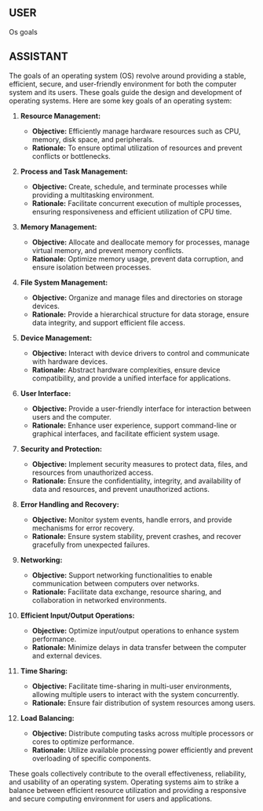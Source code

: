 ## USER
Os goals 

## ASSISTANT
The goals of an operating system (OS) revolve around providing a stable, efficient, secure, and user-friendly environment for both the computer system and its users. These goals guide the design and development of operating systems. Here are some key goals of an operating system:

1. **Resource Management:**
   - **Objective:** Efficiently manage hardware resources such as CPU, memory, disk space, and peripherals.
   - **Rationale:** To ensure optimal utilization of resources and prevent conflicts or bottlenecks.

2. **Process and Task Management:**
   - **Objective:** Create, schedule, and terminate processes while providing a multitasking environment.
   - **Rationale:** Facilitate concurrent execution of multiple processes, ensuring responsiveness and efficient utilization of CPU time.

3. **Memory Management:**
   - **Objective:** Allocate and deallocate memory for processes, manage virtual memory, and prevent memory conflicts.
   - **Rationale:** Optimize memory usage, prevent data corruption, and ensure isolation between processes.

4. **File System Management:**
   - **Objective:** Organize and manage files and directories on storage devices.
   - **Rationale:** Provide a hierarchical structure for data storage, ensure data integrity, and support efficient file access.

5. **Device Management:**
   - **Objective:** Interact with device drivers to control and communicate with hardware devices.
   - **Rationale:** Abstract hardware complexities, ensure device compatibility, and provide a unified interface for applications.

6. **User Interface:**
   - **Objective:** Provide a user-friendly interface for interaction between users and the computer.
   - **Rationale:** Enhance user experience, support command-line or graphical interfaces, and facilitate efficient system usage.

7. **Security and Protection:**
   - **Objective:** Implement security measures to protect data, files, and resources from unauthorized access.
   - **Rationale:** Ensure the confidentiality, integrity, and availability of data and resources, and prevent unauthorized actions.

8. **Error Handling and Recovery:**
   - **Objective:** Monitor system events, handle errors, and provide mechanisms for error recovery.
   - **Rationale:** Ensure system stability, prevent crashes, and recover gracefully from unexpected failures.

9. **Networking:**
   - **Objective:** Support networking functionalities to enable communication between computers over networks.
   - **Rationale:** Facilitate data exchange, resource sharing, and collaboration in networked environments.

10. **Efficient Input/Output Operations:**
    - **Objective:** Optimize input/output operations to enhance system performance.
    - **Rationale:** Minimize delays in data transfer between the computer and external devices.

11. **Time Sharing:**
    - **Objective:** Facilitate time-sharing in multi-user environments, allowing multiple users to interact with the system concurrently.
    - **Rationale:** Ensure fair distribution of system resources among users.

12. **Load Balancing:**
    - **Objective:** Distribute computing tasks across multiple processors or cores to optimize performance.
    - **Rationale:** Utilize available processing power efficiently and prevent overloading of specific components.

These goals collectively contribute to the overall effectiveness, reliability, and usability of an operating system. Operating systems aim to strike a balance between efficient resource utilization and providing a responsive and secure computing environment for users and applications.
